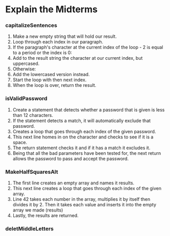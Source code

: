 # Explain the Midterms

### capitalizeSentences

1. Make a new empty string that will hold our result.
2. Loop through each index in our paragraph.
3. If the paragraph's character at the current index of the loop - 2 is equal to a period or the index is 0:
4. Add to the result string the character at our current index, but uppercased.
5. Otherwise:
6. Add the lowercased version instead.
7. Start the loop with then next index.
8. When the loop is over, return the result.


### isValidPassword

1. Create a statement that detects whether a password that is given is less than 12 characters.
2. If the statement detects a match, it will automatically exclude that password. 
3. Creates a loop that goes through each index of the given password.
4. This next line homes in on the character and checks to see if it is a space.
5. The return statement checks it and if it has a match it excludes it.
6. Being that all the bad parameters have been tested for, the next return allows the password to pass and accept the password.

### MakeHalfSquaresAlt

1. The first line creates an empty array and names it results. 
2. This next line creates a loop that goes through each index of the given array.
3. Line 42 takes each number in the array, multiplies it by itself then divides it by 2. Then it takes each value and inserts it into the empty array we made (results)
4. Lastly, the results are returned.


### deletMiddleLetters